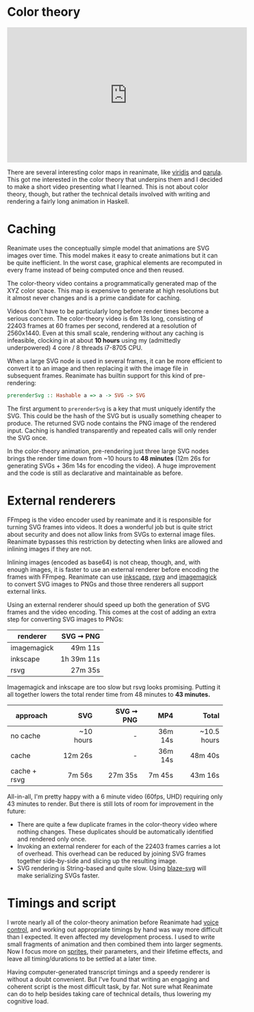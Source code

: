 # Color theory

<iframe width="560" height="315" src="https://www.youtube.com/embed/txSAC6mJQDk" frameborder="0" allow="accelerometer; autoplay; encrypted-media; gyroscope; picture-in-picture" allowfullscreen></iframe>

There are several interesting color maps in reanimate, like
[viridis](https://hackage.haskell.org/package/reanimate/docs/Reanimate.html#v:viridis)
and
[parula](https://hackage.haskell.org/package/reanimate/docs/Reanimate.html#v:parula).
This got me interested in the color theory that underpins them and I decided to make
a short video presenting what I learned. This is not about color theory, though,
but rather the technical details involved with writing and rendering a fairly long
animation in Haskell.


# Caching

Reanimate uses the conceptually simple model that animations are SVG images over time. This
model makes it easy to create animations but it can be quite inefficient. In the worst case,
graphical elements are recomputed in every frame instead of being computed once and then reused.

The color-theory video contains a programmatically generated map of the XYZ color space.
This map is expensive to generate at high resolutions but it almost never changes and
is a prime candidate for caching.

Videos don't have to be particularly long before render times become a serious concern. The
color-theory video is 6m 13s long, consisting of 22403 frames at 60 frames per second, rendered
at a resolution of 2560x1440. Even at this small scale, rendering without any caching is
infeasible, clocking in at about **10 hours** using my (admittedly underpowered) 4 core / 8
threads i7-8705 CPU.

When a large SVG node is used in several frames, it can be more efficient to convert it to
an image and then replacing it with the image file in subsequent frames. Reanimate has
builtin support for this kind of pre-rendering:
```haskell
prerenderSvg :: Hashable a => a -> SVG -> SVG
```
The first argument to `prerenderSvg` is a key that must uniquely identify the SVG. This
could be the hash of the SVG but is usually something cheaper to produce.
The returned SVG node contains the PNG image of the rendered input. Caching is handled
transparently and repeated calls will only render the SVG once.

In the color-theory animation, pre-rendering just three large SVG nodes brings the render time down from ~10 hours to
**48 minutes** (12m 26s for generating SVGs + 36m 14s for encoding the video). 
A huge improvement and the code is still as declarative and maintainable
as before.

# External renderers

FFmpeg is the video encoder used by reanimate and it is responsible for turning SVG frames
into videos. It does a wonderful job but is quite strict about security and does
not allow links from SVGs to external image files. Reanimate bypasses this
restriction by detecting when links are allowed and inlining images if they are not.

Inlining images (encoded as base64) is not cheap, though, and, with enough images,
it is faster to use an external renderer before encoding the frames with
FFmpeg. Reanimate can use [inkscape](https://inkscape.org/), [rsvg](https://wiki.gnome.org/Projects/LibRsvg) and [imagemagick](https://imagemagick.org/index.php) to convert SVG images to
PNGs and those three renderers all support external links.

Using an external renderer should speed up both the generation of SVG frames and
the video encoding. This comes at the cost of adding an extra step for converting
SVG images to PNGs:

| renderer      | SVG ➞ PNG  |
| ------------- | ----------:|
| imagemagick   | 49m 11s    |
| inkscape      | 1h 39m 11s |
| rsvg          | 27m 35s    |

Imagemagick and inkscape are too slow but rsvg looks promising. Putting it all together
lowers the total render time from 48 minutes to **43 minutes.**

| approach      | SVG       | SVG ➞ PNG  | MP4     | Total       |
| ------------- | ---------:| ----------:| -------:| -----------:|
| no cache      | ~10 hours | -          | 36m 14s | ~10.5 hours |
| cache         | 12m 26s   | -          | 36m 14s | 48m 40s     |
| cache + rsvg  | 7m 56s    | 27m 35s    | 7m 45s  | 43m 16s     |

All-in-all, I'm pretty happy with a 6 minute video (60fps, UHD) requiring only 43 minutes to render. But there is still lots of room for improvement in the future:

  * There are quite a few duplicate frames in the color-theory video where nothing
    changes. These duplicates should be automatically identified and rendered only
    once.
  * Invoking an external renderer for each of the 22403 frames carries a lot of
    overhead. This overhead can be reduced by joining SVG frames together side-by-side
    and slicing up the resulting image.
  * SVG rendering is String-based and quite slow. Using [blaze-svg](https://hackage.haskell.org/package/blaze-svg) will make serializing SVGs faster.

# Timings and script

I wrote nearly all of the color-theory animation before Reanimate had
[voice control](voice.md), and working out appropriate timings by hand was
way more difficult than I expected. It even affected my development
process. I used to write small fragments of animation and then combined them
into larger segments. Now I focus more on
[sprites](https://hackage.haskell.org/package/reanimate/docs/Reanimate-Scene.html#g:3),
their parameters, and their lifetime effects, and leave all timing/durations to
be settled at a later time.

Having computer-generated transcript timings and a speedy renderer is without a
doubt convenient. But I've found that writing an engaging and coherent script is
the most difficult task, by far. Not sure what Reanimate can do to help besides
taking care of technical details, thus lowering my cognitive load.
